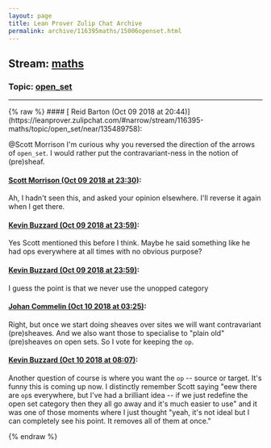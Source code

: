 ```yaml
---
layout: page
title: Lean Prover Zulip Chat Archive 
permalink: archive/116395maths/15006openset.html
---
```


## Stream: [maths](https://leanprover-community.github.io/archive/116395maths/index.html)
### Topic: [open_set](https://leanprover-community.github.io/archive/116395maths/15006openset.html)

---

<base href="https://leanprover.zulipchat.com">
{% raw %}
#### [ Reid Barton (Oct 09 2018 at 20:44)](https://leanprover.zulipchat.com/#narrow/stream/116395-maths/topic/open_set/near/135489758):
<p><span class="user-mention" data-user-id="110087">@Scott Morrison</span> I'm curious why you reversed the direction of the arrows of <code>open_set</code>. I would rather put the contravariant-ness in the notion of (pre)sheaf.</p>

#### [ Scott Morrison (Oct 09 2018 at 23:30)](https://leanprover.zulipchat.com/#narrow/stream/116395-maths/topic/open_set/near/135500583):
<p>Ah, I hadn't seen this, and asked your opinion elsewhere. I'll reverse it again when I get there.</p>

#### [ Kevin Buzzard (Oct 09 2018 at 23:59)](https://leanprover.zulipchat.com/#narrow/stream/116395-maths/topic/open_set/near/135502013):
<p>Yes Scott mentioned this before I think. Maybe he said something like he had ops everywhere at all times with no obvious purpose?</p>

#### [ Kevin Buzzard (Oct 09 2018 at 23:59)](https://leanprover.zulipchat.com/#narrow/stream/116395-maths/topic/open_set/near/135502023):
<p>I guess the point is that we never use the unopped category</p>

#### [ Johan Commelin (Oct 10 2018 at 03:25)](https://leanprover.zulipchat.com/#narrow/stream/116395-maths/topic/open_set/near/135511685):
<p>Right, but once we start doing sheaves over sites we will want contravariant (pre)sheaves. And we also want those to specialise to "plain old" (pre)sheaves on open sets. So I vote for keeping the <code>op</code>.</p>

#### [ Kevin Buzzard (Oct 10 2018 at 08:07)](https://leanprover.zulipchat.com/#narrow/stream/116395-maths/topic/open_set/near/135521274):
<p>Another question of course is where you want the <code>op</code> -- source or target. It's funny this is coming up now. I distinctly remember Scott saying "eew there are <code>op</code>s everywhere, but I've had a brilliant idea -- if we just redefine the open set category then they all go away and it's much easier to use" and it was one of those moments where I just thought "yeah, it's not ideal but I can completely see his point. It removes all of them at once."</p>


{% endraw %}
